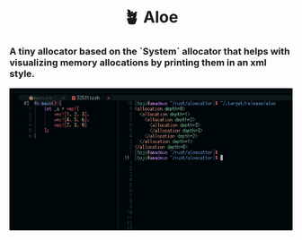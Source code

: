 <h1 align="center"> 🪴 Aloe </h1>

<h3> A tiny allocator based on the `System` allocator that helps with visualizing memory allocations by printing them in an xml style. </h3>

<img align="center" align="center" src="./assets/pic.png" />
